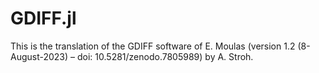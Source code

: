 # GDIFF.jl
This is the translation of the GDIFF software of E. Moulas (version 1.2 (8-August-2023) – doi: 10.5281/zenodo.7805989) by A. Stroh.
